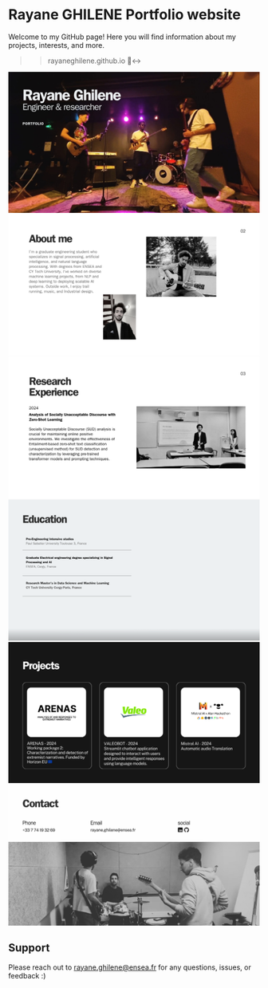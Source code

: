 # Rayane GHILENE Portfolio website

Welcome to my GitHub page! Here you will find information about my projects, interests, and more.

>> rayaneghilene.github.io 🙂‍↔️

![Images/1.png](Images/1.png)
![Images/2.png](Images/2.png)
![Images/3.png](Images/3.png)
![Images/4.png](Images/4.png)
![Images/5.png](Images/5.png)
![Images/6.png](Images/6.png)



##  Support

Please reach out to rayane.ghilene@ensea.fr for any questions, issues, or feedback :)